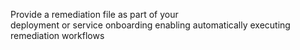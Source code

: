 Provide a remediation file as part of your \
deployment or service onboarding enabling
automatically executing remediation workflows
